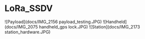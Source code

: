 # LoRa_SSDV
![Payload](docs/IMG_2156 payload_testing.JPG)
![Handheld](docs/IMG_2075 handheld_gps lock.JPG)
![Station](docs/IMG_2173 station_hardware.JPG)
